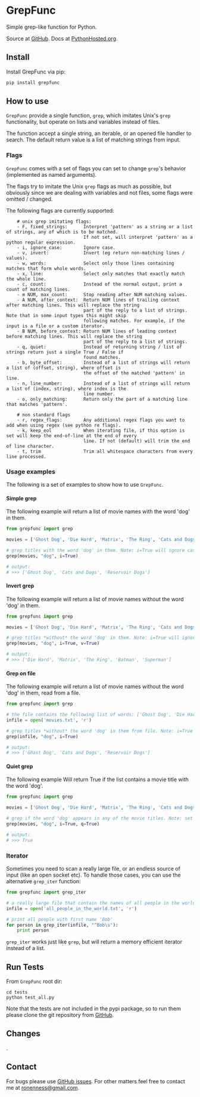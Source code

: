 # GrepFunc
Simple grep-like function for Python.

Source at [GitHub](https://github.com/RonenNess/grepfunc).
Docs at [PythonHosted.org](http://pythonhosted.org/grepfunc/).

## Install

Install GrepFunc via pip:

```python
pip install grepfunc
```

## How to use

```GrepFunc``` provide a single function, ```grep```, which imitates Unix's ```grep``` functionality, but operate on lists and variables instead of files.

The function accept a single string, an iterable, or an opened file handler to search. The default return value is a list of matching strings from input.

### Flags

```GrepFunc``` comes with a set of flags you can set to change ```grep```'s behavior (implemented as named arguments).

The flags try to imitate the Unix ```grep``` flags as much as possible, but obviously since we are dealing with variables and not files, some flags were omitted / changed.

The following flags are currently supported:

```
    # unix grep imitating flags:
    - F, fixed_strings:      Interpret 'pattern' as a string or a list of strings, any of which is to be matched.
                             If not set, will interpret 'pattern' as a python regular expression.
    - i, ignore_case:        Ignore case.
    - v, invert:             Invert (eg return non-matching lines / values).
    - w, words:              Select only those lines containing matches that form whole words.
    - x, line:               Select only matches that exactly match the whole line.
    - c, count:              Instead of the normal output, print a count of matching lines.
    - m NUM, max_count:      Stop reading after NUM matching values.
    - A NUM, after_context:  Return NUM lines of trailing context after matching lines. This will replace the string
                             part of the reply to a list of strings. Note that in some input types this might skip
                             following matches. For example, if the input is a file or a custom iterator.
    - B NUM, before_context: Return NUM lines of leading context before matching lines. This will replace the string
                             part of the reply to a list of strings.
    - q, quiet:              Instead of returning string / list of strings return just a single True / False if
                             found matches.
    - b, byte_offset:        Instead of a list of strings will return a list of (offset, string), where offset is
                             the offset of the matched 'pattern' in line.
    - n, line_number:        Instead of a list of strings will return a list of (index, string), where index is the
                             line number.
    - o, only_matching:      Return only the part of a matching line that matches 'pattern'.

    # non standard flags
    - r, regex_flags:        Any additional regex flags you want to add when using regex (see python re flags).
    - k, keep_eol            When iterating file, if this option is set will keep the end-of-line at the end of every
                             line. If not (default) will trim the end of line character.
    - t, trim                Trim all whitespace characters from every line processed.

```

### Usage examples

The following is a set of examples to show how to use ```GrepFunc```.

#### Simple grep

The following example will return a list of movie names with the word 'dog' in them.

```python
from grepfunc import grep

movies = ['Ghost Dog', 'Die Hard', 'Matrix', 'The Ring', 'Cats and Dogs', 'Batman', 'Superman', 'Reservoir Dogs']

# grep titles with the word 'dog' in them. Note: i=True will ignore case.
grep(movies, "dog", i=True)

# output:
# >>> ['Ghost Dog', 'Cats and Dogs', 'Reservoir Dogs']
```

#### Invert grep

The following example will return a list of movie names without the word 'dog' in them.

```python
from grepfunc import grep

movies = ['Ghost Dog', 'Die Hard', 'Matrix', 'The Ring', 'Cats and Dogs', 'Batman', 'Superman', 'Reservoir Dogs']

# grep titles *without* the word 'dog' in them. Note: i=True will ignore case.
grep(movies, "dog", i=True, v=True)

# output:
# >>> ['Die Hard', 'Matrix', 'The Ring', 'Batman', 'Superman']
```

#### Grep on file

The following example will return a list of movie names without the word 'dog' in them, read from a file.

```python
from grepfunc import grep

# the file contains the following list of words: ['Ghost Dog', 'Die Hard', 'Matrix', 'The Ring', 'Cats and Dogs', 'Batman', 'Superman', 'Reservoir Dogs']
infile = open('movies.txt', 'r')

# grep titles *without* the word 'dog' in them from file. Note: i=True will ignore case.
grep(infile, "dog", i=True)

# output:
# >>> ['Ghost Dog', 'Cats and Dogs', 'Reservoir Dogs']
```

#### Quiet grep

The following example Will return True if the list contains a movie title with the word 'dog'.

```python
from grepfunc import grep

movies = ['Ghost Dog', 'Die Hard', 'Matrix', 'The Ring', 'Cats and Dogs', 'Batman', 'Superman', 'Reservoir Dogs']

# grep if the word 'dog' appears in any of the movie titles. Note: set i=True to ignore case.
grep(movies, "dog", i=True, q=True)

# output:
# >>> True
```

### Iterator

Sometimes you need to scan a really large file, or an endless source of input (like an open socket etc). To handle those cases, you can use the alternative ```grep_iter``` function:

```python
from grepfunc import grep_iter

# a really large file that contain the names of all people in the world
infile = open('all_people_in_the_world.txt', 'r')

# print all people with first name 'Bob'
for person in grep_iter(infile, "^Bob\s"):
    print person
```

```grep_iter``` works just like ```grep```, but will return a memory efficient iterator instead of a list.

## Run Tests

From ```GrepFunc``` root dir:

```shell
cd tests
python test_all.py
```

Note that the tests are not included in the pypi package, so to run them please clone the git repository from [GitHub](https://github.com/RonenNess/grepfunc).

## Changes

.

## Contact

For bugs please use [GitHub issues](https://github.com/RonenNess/grepfunc/issues).
For other matters feel free to contact me at ronenness@gmail.com.

